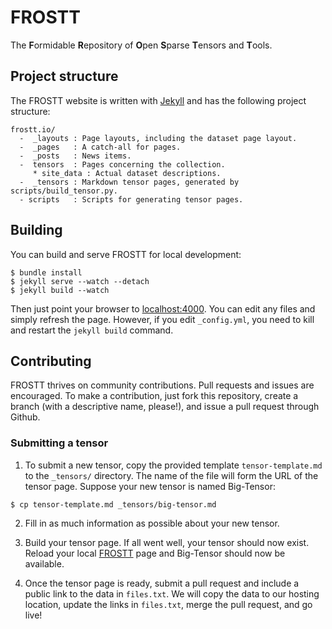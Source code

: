 # FROSTT
The **F**ormidable **R**epository of **O**pen **S**parse **T**ensors and
**T**ools.


## Project structure
The FROSTT website is written with [Jekyll](http://jekyllrb.com/) and has the
following project structure:
```
frostt.io/
  -  _layouts : Page layouts, including the dataset page layout.
  -  _pages   : A catch-all for pages.
  -  _posts   : News items.
  -  tensors  : Pages concerning the collection.
     * site_data : Actual dataset descriptions.
  -  _tensors : Markdown tensor pages, generated by scripts/build_tensor.py.
  - scripts   : Scripts for generating tensor pages.
```


## Building
You can build and serve FROSTT for local development:
```
$ bundle install
$ jekyll serve --watch --detach
$ jekyll build --watch
```

Then just point your browser to [localhost:4000](localhost:4000). You can edit
any files and simply refresh the page. However, if you edit `_config.yml`, you
need to kill and restart the `jekyll build` command.


## Contributing
FROSTT thrives on community contributions. Pull requests and issues are
encouraged. To make a contribution, just fork this repository, create a branch
(with a descriptive name, please!), and issue a pull request through Github.

### Submitting a tensor

1. To submit a new tensor, copy the provided template `tensor-template.md`
to the `_tensors/` directory. The name of the file will form the URL of the
tensor page. Suppose your new tensor is named Big-Tensor:
  ```
  $ cp tensor-template.md _tensors/big-tensor.md
  ```

2. Fill in as much information as possible about your new tensor.

3. Build your tensor page. If all went well, your tensor should now exist.
Reload your local [FROSTT](http://localhost:4000/tensors/) page and Big-Tensor
should now be available.

4. Once the tensor page is ready, submit a pull request and include a public
link to the data in `files.txt`. We will copy the data to our hosting location,
update the links in `files.txt`, merge the pull request, and go live!



